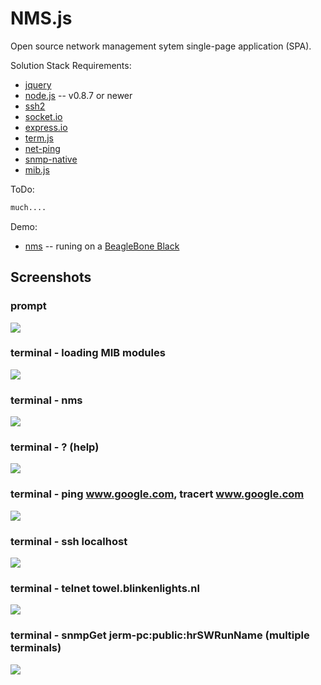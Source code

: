NMS.js
======

Open source network management sytem single-page application (SPA).


Solution Stack Requirements:
* [jquery](http://jquery.com/)
* [node.js](http://nodejs.org/) -- v0.8.7 or newer
* [ssh2](https://github.com/mscdex/ssh2)
* [socket.io](https://github.com/LearnBoost/socket.io)
* [express.io](https://github.com/techpines/express.io)
* [term.js](https://github.com/chjj/term.js)
* [net-ping](https://npmjs.org/package/net-ping/)
* [snmp-native](https://github.com/calmh/node-snmp-native)
* [mib.js](https://github.com/PrimeEuler/NMS.js/tree/master/tools/SNMP/lib)

ToDo:
```bash
much....
```
Demo:
* [nms](http://nms.hopto.org:8080/) -- runing on a [BeagleBone Black](http://beagleboard.org/Products/BeagleBone+Black)

## Screenshots

### prompt

![](https://raw.githubusercontent.com/PrimeEuler/NMS.js/master/demo/screen01.png)

### terminal - loading MIB modules

![](https://raw.githubusercontent.com/PrimeEuler/NMS.js/master/demo/screen02.png)


### terminal - nms

![](https://raw.githubusercontent.com/PrimeEuler/NMS.js/master/demo/screen03.png)

### terminal - ? (help)

![](https://raw.githubusercontent.com/PrimeEuler/NMS.js/master/demo/screen04.png)

### terminal - ping www.google.com, tracert www.google.com

![](https://raw.githubusercontent.com/PrimeEuler/NMS.js/master/demo/screen05.png)

### terminal - ssh localhost

![](https://raw.githubusercontent.com/PrimeEuler/NMS.js/master/demo/screen06.png)

### terminal - telnet towel.blinkenlights.nl

![](https://raw.githubusercontent.com/PrimeEuler/NMS.js/master/demo/screen07.png)

### terminal - snmpGet jerm-pc:public:hrSWRunName (multiple terminals)

![](https://raw.githubusercontent.com/PrimeEuler/NMS.js/master/demo/screen08.png)





